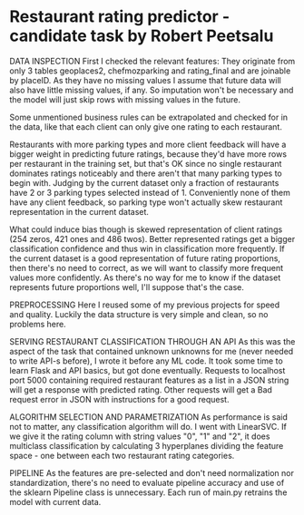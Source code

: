 # Restaurant rating predictor - candidate task by Robert Peetsalu

DATA INSPECTION
First I checked the relevant features: They originate from only 3 tables geoplaces2, chefmozparking and rating_final and are joinable by placeID. As they have no missing values I assume that future data will also have little missing values, if any. So imputation won't be necessary and the model will just skip rows with missing values in the future. 

Some unmentioned business rules can be extrapolated and checked for in the data, like that each client can only give one rating to each restaurant.

Restaurants with more parking types and more client feedback will have a bigger weight in predicting future ratings, because they'd have more rows per restaurant in the training set, but that's OK since no single restaurant dominates ratings noticeably and there aren't that many parking types to begin with. Judging by the current dataset only a fraction of restaurants have  2 or 3 parking types selected instead of 1. Conveniently none of them have any client feedback, so parking type won't actually skew restaurant representation in the current dataset. 

What could induce bias though is skewed representation of client ratings (254 zeros, 421 ones and 486 twos). Better represented ratings get a bigger classification confidence and thus win in classification more frequently. If the current dataset is a good representation of future rating proportions, then there's no need to correct, as we will want to classify more frequent values more confidently. As there's no way for me to know if the dataset represents future proportions well, I'll suppose that's the case. 

PREPROCESSING
Here I reused some of my previous projects for speed and quality. Luckily the data structure is very simple and clean, so no problems here.

SERVING RESTAURANT CLASSIFICATION THROUGH AN API
As this was the aspect of the task that contained unknown unknowns for me (never needed to write API-s before), I wrote it before any ML code. It took some time to learn Flask and API basics, but got done eventually. Requests to localhost port 5000 containing required restaurant features as a list in a JSON string will get a response with predicted rating. Other requests will get a Bad request error in JSON with instructions for a good request.

ALGORITHM SELECTION AND PARAMETRIZATION
As performance is said not to matter, any classification algorithm will do. I went with LinearSVC. If we give it the rating column with string values "0", "1" and "2", it does multiclass classification by calculating 3 hyperplanes dividing the feature space - one between each two restaurant rating categories.

PIPELINE
As the features are pre-selected and don't need normalization nor standardization, there's no need to evaluate pipeline accuracy and use of the sklearn Pipeline class is unnecessary. Each run of main.py retrains the model with current data. 
